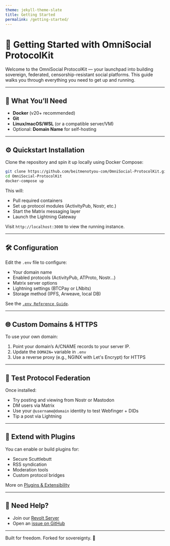 ```yaml
---
theme: jekyll-theme-slate
title: Getting Started
permalink: /getting-started/
---
```


# 🚀 Getting Started with OmniSocial ProtocolKit

Welcome to the OmniSocial ProtocolKit — your launchpad into building sovereign, federated, censorship-resistant social platforms. This guide walks you through everything you need to get up and running.

---

## 🧩 What You’ll Need

- **Docker** (v20+ recommended)
- **Git**
- **Linux/macOS/WSL** (or a compatible server/VM)
- Optional: **Domain Name** for self-hosting

---

## ⚙️ Quickstart Installation

Clone the repository and spin it up locally using Docker Compose:

```bash
git clone https://github.com/beitmenotyou-com/OmniSocial-ProtocolKit.git
cd OmniSocial-ProtocolKit
docker-compose up
```

This will:
- Pull required containers
- Set up protocol modules (ActivityPub, Nostr, etc.)
- Start the Matrix messaging layer
- Launch the Lightning Gateway

Visit `http://localhost:3000` to view the running instance.

---

## 🛠 Configuration

Edit the `.env` file to configure:
- Your domain name
- Enabled protocols (ActivityPub, ATProto, Nostr...)
- Matrix server options
- Lightning settings (BTCPay or LNbits)
- Storage method (IPFS, Arweave, local DB)

See the [`.env Reference Guide`](https://github.com/beitmenotyou-com/OmniSocial-ProtocolKit/wiki/.env-Reference).

---

## 🌐 Custom Domains & HTTPS

To use your own domain:
1. Point your domain’s A/CNAME records to your server IP.
2. Update the `DOMAIN=` variable in `.env`
3. Use a reverse proxy (e.g., NGINX with Let's Encrypt) for HTTPS

---

## 🧪 Test Protocol Federation

Once installed:
- Try posting and viewing from Nostr or Mastodon
- DM users via Matrix
- Use your `@username@domain` identity to test Webfinger + DIDs
- Tip a post via Lightning

---

## 🧱 Extend with Plugins

You can enable or build plugins for:
- Secure Scuttlebutt
- RSS syndication
- Moderation tools
- Custom protocol bridges

More on [Plugins & Extensibility](../#plugins--extensibility)

---

## 🤝 Need Help?
- Join our [Revolt Server](https://rvlt.gg/xFyQycWs)
- Open an [issue on GitHub](https://github.com/beitmenotyou-com/OmniSocial-ProtocolKit/issues)

---

Built for freedom. Forked for sovereignty. 🌱
